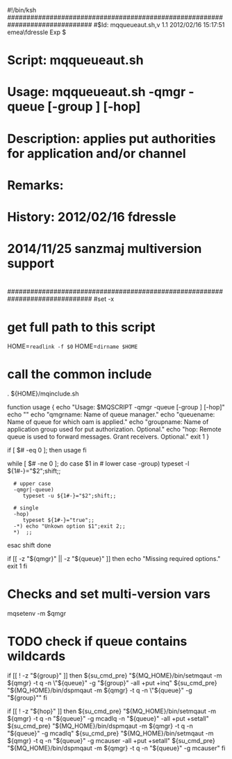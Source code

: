 #!/bin/ksh
##############################################################################
#$Id: mqqueueaut.sh,v 1.1 2012/02/16 15:17:51 emea\fdressle Exp $
#
# Script:         mqqueueaut.sh
#
# Usage:          mqqueueaut.sh -qmgr <qmgrname> -queue <queuename> [-group <groupname>] [-hop]
#
# Description:    applies put authorities for application and/or channel
#                  
#                     
#
# Remarks:         
#                  
#                  
#                  
#                  
#
# History:        2012/02/16  fdressle
#                 2014/11/25  sanzmaj  multiversion support
#
##############################################################################
#set -x


# get full path to this script
HOME=`readlink -f $0`
HOME=`dirname $HOME`

# call the common include
. ${HOME}/mqinclude.sh

function usage {
   echo "Usage: $MQSCRIPT -qmgr <qmgrname> -queue <queuename> [-group <groupname>] [-hop]"
   echo ""
   echo "qmgrname:   Name of queue manager."
   echo "queuename:  Name of queue for which oam is applied."
   echo "groupname:  Name of application group used for put authorization. Optional."
   echo "hop:        Remote queue is used to forward messages. Grant receivers. Optional."
   exit 1
}

if [ $# -eq 0 ]; then
   usage
fi

while [ $# -ne 0 ]; do
   case $1 in
      # lower case
      -group)
         typeset -l ${1#-}="$2";shift;;
	     		
      # upper case
      -qmgr|-queue)
         typeset -u ${1#-}="$2";shift;;
	     		
      # single
      -hop)
         typeset ${1#-}="true";;
      -*) echo "Unkown option $1";exit 2;;
      *)  ;;
   esac
   shift
done

if [[ -z "${qmgr}" || -z "${queue}" ]]
then
   echo "Missing required options."
   exit 1
fi


# Checks and set multi-version vars
mqsetenv -m $qmgr


# TODO check if queue contains wildcards

if [[ ! -z "${group}" ]]
then
   ${su_cmd_pre} "${MQ_HOME}/bin/setmqaut -m ${qmgr} -t q -n \"${queue}\" -g \"${group}\" -all +put +inq"
   ${su_cmd_pre} "${MQ_HOME}/bin/dspmqaut -m ${qmgr} -t q -n \"${queue}\" -g \"${group}\""
fi

if [[ ! -z "${hop}" ]]
then
   ${su_cmd_pre} "${MQ_HOME}/bin/setmqaut -m ${qmgr} -t q -n "${queue}" -g mcadlq -n \"${queue}\" -all +put +setall"
   ${su_cmd_pre} "${MQ_HOME}/bin/dspmqaut -m ${qmgr} -t q -n "${queue}" -g mcadlq"
   ${su_cmd_pre} "${MQ_HOME}/bin/setmqaut -m ${qmgr} -t q -n "${queue}" -g mcauser -all +put +setall"
   ${su_cmd_pre} "${MQ_HOME}/bin/dspmqaut -m ${qmgr} -t q -n "${queue}" -g mcauser"
fi

